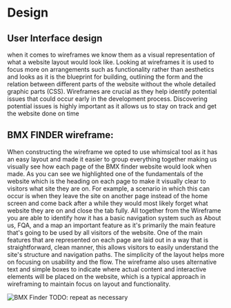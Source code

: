 # Design

## User Interface design

when it comes to wireframes we know them as a visual representation of what a website layout would look like. Looking at 
wireframes it is used to focus more on arrangements such as functionality rather than aesthetics and looks as it is the 
blueprint for building, outlining the form and the relation between different parts of the website without the whole detailed 
graphic parts (CSS). Wireframes are crucial as they help identify potential issues that could occur early in the development process. Discovering potential issues is highly important as it allows us to stay on track and get the website done on time 

BMX FINDER wireframe:
--
When constructing the wireframe we opted to use whimsical tool as it has an easy layout and made it easier to group everything together making us visually see how each page of the BMX finder website would look when made. As you can see we highlighted one of the fundamentals of the website which is the heading on each page to make it visually clear to visitors what site they are on. For example, a scenario in which this can occur is when they leave the site on another page instead of the home screen and come back after a while they would most likely forget what website they are on and close the tab fully. All together from the Wireframe you are able to identify how it has a basic navigation system such as About us, FQA, and a map an important feature as it's primarily the main feature that's going to be used by all visitors of the website. One of the main features that are represented on each page are laid out in a way that is straightforward, clean manner, this allows visitors to easily understand the site's structure and navigation paths. The simplicity of the layout helps more on focusing on usability and the flow. The wireframe also uses alternative text and simple boxes to indicate where actual content and interactive elements will be placed on the website, which is a typical approach in wireframing to maintain focus on layout and functionality.



![BMX Finder](https://github.com/Lobst3rr/DLH-AA/assets/148768725/8745a05a-e40d-452b-84aa-033d49b34422)
TODO: repeat as necessary
